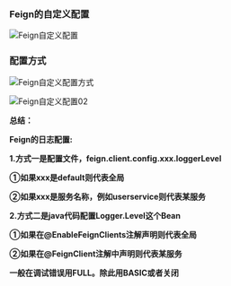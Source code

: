 ### Feign的自定义配置



![Feign自定义配置](E:\笔记整理\微服务技术\图解\Feign自定义配置.png)





### **配置方式**



![Feign自定义配置方式](E:\笔记整理\微服务技术\图解\Feign自定义配置方式.png)







![Feign自定义配置02](E:\笔记整理\微服务技术\图解\Feign自定义配置02.png)





**总结：**

**Feign的日志配置:**

**1.方式一是配置文件，feign.client.config.xxx.loggerLevel**

**①如果xxx是default则代表全局**

**②如果xxx是服务名称，例如userservice则代表某服务**

**2.方式二是java代码配置Logger.Level这个Bean**

**①如果在@EnableFeignClients注解声明则代表全局**

**②如果在@FeignClient注解中声明则代表某服务**





**一般在调试错误用FULL。除此用BASIC或者关闭**

